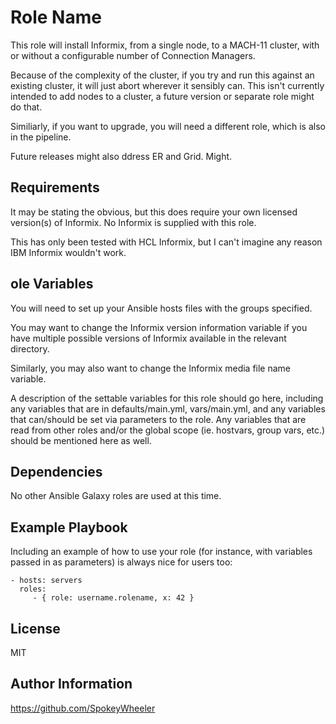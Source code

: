 Role Name
=========

This role will install Informix, from a single node, to a MACH-11 cluster, with or without a configurable number of Connection Managers.

Because of the complexity of the cluster, if you try and run this against an existing cluster, it will just abort wherever it sensibly can. This isn't currently intended to add nodes to a cluster, a future version or separate role might do that.

Similiarly, if you want to upgrade, you will need a different role, which is also in the pipeline.

Future releases might also ddress ER and Grid. Might.

Requirements
------------

It may be stating the obvious, but this does require your own licensed version(s) of Informix. No Informix is supplied with this role.

This has only been tested with HCL Informix, but I can't imagine any reason IBM Informix wouldn't work.

ole Variables
--------------

You will need to set up your Ansible hosts files with the groups specified.

You may want to change the Informix version information variable if you have multiple possible versions of Informix available in the relevant directory.

Similarly, you may also want to change the Informix media file name variable.

A description of the settable variables for this role should go here, including any variables that are in defaults/main.yml, vars/main.yml, and any variables that can/should be set via parameters to the role. Any variables that are read from other roles and/or the global scope (ie. hostvars, group vars, etc.) should be mentioned here as well.

Dependencies
------------

No other Ansible Galaxy roles are used at this time.

Example Playbook
----------------

Including an example of how to use your role (for instance, with variables passed in as parameters) is always nice for users too:

    - hosts: servers
      roles:
         - { role: username.rolename, x: 42 }

License
-------

MIT

Author Information
------------------

https://github.com/SpokeyWheeler
